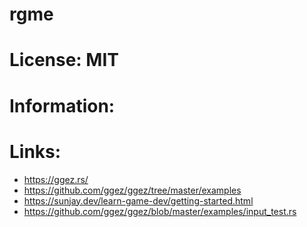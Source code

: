# rgme

# License: MIT


# Information:


# Links:
 * https://ggez.rs/
 * https://github.com/ggez/ggez/tree/master/examples
 * https://sunjay.dev/learn-game-dev/getting-started.html
 * https://github.com/ggez/ggez/blob/master/examples/input_test.rs
 